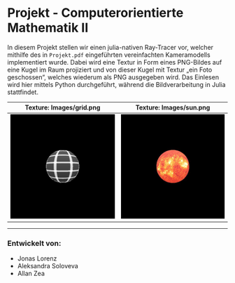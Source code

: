 # Projekt - Computerorientierte Mathematik II

In diesem Projekt stellen wir einen julia-nativen Ray-Tracer vor, welcher mithilfe des in `Projekt.pdf` eingeführten vereinfachten Kameramodells implementiert wurde. Dabei wird eine Textur in Form eines PNG-Bildes auf eine Kugel im Raum projiziert und von dieser Kugel mit Textur „ein Foto geschossen“, welches wiederum als PNG ausgegeben wird. Das Einlesen wird hier mittels Python durchgeführt, während die Bildverarbeitung in Julia stattfindet. 


Texture: Images/grid.png          |  Texture: Images/sun.png
:-------------------------:|:-------------------------:
![](https://github.com/allgebrist/coma-projekt/blob/main/Examples/shaded_grid.jpg)  |  ![](https://github.com/allgebrist/coma-projekt/blob/main/Examples/shaded_sun.jpg )

---

### Entwickelt von:

- Jonas Lorenz
- Aleksandra Soloveva
- Allan Zea
